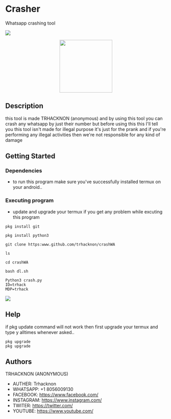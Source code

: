 # Crasher
Whatsapp crashing tool

<img src="https://img.shields.io/badge/trhacknon--crasher-brightgreen"><br>
<div>
		  <center><img style="width: 165px;" src="https://b.top4top.io/p_210130c5s0.gif" /></center>
	</div>



## Description

this tool is made TRHACKNON (anonymous) and by using this tool you can crash any whatsapp by just their number but before using this this I'll tell you this tool isn't made for illegal purpose it's just for the prank and if you're performing any illegal activities then we're not responsible for any kind of damage 

## Getting Started

### Dependencies

* to run this program make sure you've successfully installed termux on your android..







### Executing program

* update and upgrade your termux if you get any problem while excuting this program
```
pkg install git
```
```
pkg install python3
```
```
git clone https:www.github.com/trhacknon/crashWA
```
```
ls 
```
```
cd crashWA
```
```
bash dl.sh
```
```
Python3 crash.py
ID=trhack
MDP=trhack

```

<img src="https://github.com/trhacknonimous/crasher/blob/master/received_488292042806215.jpeg"><br>


## Help

if pkg update command will not work then first upgrade your termux and type y alltimes whenever asked..
```
pkg upgrade
pkg upgrade
```

## Authors

TRHACKNON (ANONYMOUS)

* AUTHER: Trhacknon 
* WHATSAPP: +1 8056009130
* FACEBOOK: https://www.facebook.com/
* INSTAGRAM: https://www.instagram.com/
* TWITER: https://twitter.com/
* YOUTUBE: https://www.youtube.com/

